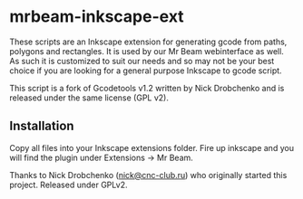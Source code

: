 mrbeam-inkscape-ext
===================

These scripts are an Inkscape extension for generating gcode from paths, polygons and rectangles. 
It is used by our Mr Beam webinterface as well. 
As such it is customized to suit our needs and so may not be your best choice if you
are looking for a general purpose Inkscape to gcode script.

This script is a fork of Gcodetools v1.2 written by Nick Drobchenko and
is released under the same license (GPL v2).

Installation
------------

Copy all files into your Inkscape extensions
folder. Fire up inkscape and you will find the plugin under Extensions -> Mr Beam.

Thanks to Nick Drobchenko (nick@cnc-club.ru) who originally started this project.
Released under GPLv2.
